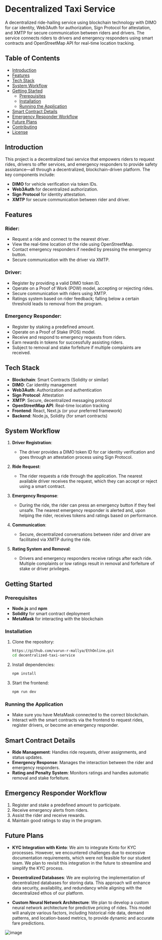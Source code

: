 # Decentralized Taxi Service

A decentralized ride-hailing service using blockchain technology with DIMO for car identity, Web3Auth for authorization, Sign Protocol for attestation, and XMTP for secure communication between riders and drivers. The service connects riders to drivers and emergency responders using smart contracts and OpenStreetMap API for real-time location tracking.

## Table of Contents
- [Introduction](#introduction)
- [Features](#features)
- [Tech Stack](#tech-stack)
- [System Workflow](#system-workflow)
- [Getting Started](#getting-started)
  - [Prerequisites](#prerequisites)
  - [Installation](#installation)
  - [Running the Application](#running-the-application)
- [Smart Contract Details](#smart-contract-details)
- [Emergency Responder Workflow](#emergency-responder-workflow)
- [Future Plans](#future-plans)
- [Contributing](#contributing)
- [License](#license)

## Introduction

This project is a decentralized taxi service that empowers riders to request rides, drivers to offer services, and emergency responders to provide safety assistance—all through a decentralized, blockchain-driven platform. The key components include:

- **DIMO** for vehicle verification via token IDs.
- **Web3Auth** for decentralized authorization.
- **Sign Protocol** for identity attestation.
- **XMTP** for secure communication between rider and driver.

## Features

### Rider:
- Request a ride and connect to the nearest driver.
- View the real-time location of the ride using OpenStreetMap.
- Contact emergency responders if needed by pressing the emergency button.
- Secure communication with the driver via XMTP.

### Driver:
- Register by providing a valid DIMO token ID.
- Operate on a Proof of Work (POW) model, accepting or rejecting rides.
- Secure communication with riders using XMTP.
- Ratings system based on rider feedback; falling below a certain threshold leads to removal from the program.

### Emergency Responder:
- Register by staking a predefined amount.
- Operate on a Proof of Stake (POS) model.
- Receive and respond to emergency requests from riders.
- Earn rewards in tokens for successfully assisting riders.
- Subject to removal and stake forfeiture if multiple complaints are received.

## Tech Stack

- **Blockchain**: Smart Contracts (Solidity or similar)
- **DIMO**: Car identity management
- **Web3Auth**: Authorization and authentication
- **Sign Protocol**: Attestation
- **XMTP**: Secure, decentralized messaging protocol
- **OpenStreetMap API**: Real-time location tracking
- **Frontend**: React, Next.js (or your preferred framework)
- **Backend**: Node.js, Solidity (for smart contracts)

## System Workflow

1. **Driver Registration**:
   - The driver provides a DIMO token ID for car identity verification and goes through an attestation process using Sign Protocol.

2. **Ride Request**:
   - The rider requests a ride through the application. The nearest available driver receives the request, which they can accept or reject using a smart contract.

3. **Emergency Response**:
   - During the ride, the rider can press an emergency button if they feel unsafe. The nearest emergency responder is alerted and, upon helping the rider, receives tokens and ratings based on performance.

4. **Communication**:
   - Secure, decentralized conversations between rider and driver are facilitated via XMTP during the ride.

5. **Rating System and Removal**:
   - Drivers and emergency responders receive ratings after each ride. Multiple complaints or low ratings result in removal and forfeiture of stake or driver privileges.

## Getting Started

### Prerequisites

- **Node.js** and **npm**
- **Solidity** for smart contract deployment
- **MetaMask** for interacting with the blockchain

### Installation

1. Clone the repository:
    ```bash
    https://github.com/varun-r-mallya/EthOnline.git
    cd decentralized-taxi-service
    ```

2. Install dependencies:
    ```bash
    npm install
    ```

3. Start the frontend:
    ```bash
    npm run dev
    ```

### Running the Application

- Make sure you have MetaMask connected to the correct blockchain.
- Interact with the smart contracts via the frontend to request rides, register drivers, or become an emergency responder.

## Smart Contract Details

- **Ride Management**: Handles ride requests, driver assignments, and status updates.
- **Emergency Response**: Manages the interaction between the rider and emergency responders.
- **Rating and Penalty System**: Monitors ratings and handles automatic removal and stake forfeiture.

## Emergency Responder Workflow

1. Register and stake a predefined amount to participate.
2. Receive emergency alerts from riders.
3. Assist the rider and receive rewards.
4. Maintain good ratings to stay in the program.

## Future Plans

- **KYC Integration with Kinto**: We aim to integrate Kinto for KYC processes. However, we encountered challenges due to excessive documentation requirements, which were not feasible for our student team. We plan to revisit this integration in the future to streamline and simplify the KYC process.
  
- **Decentralized Databases**: We are exploring the implementation of decentralized databases for storing data. This approach will enhance data security, availability, and redundancy while aligning with the decentralized ethos of our platform.

- **Custom Neural Network Architecture**: We plan to develop a custom neural network architecture for predictive pricing of rides. This model will analyze various factors, including historical ride data, demand patterns, and location-based metrics, to provide dynamic and accurate fare predictions.

![image](https://github.com/user-attachments/assets/1c24d0ed-8018-4e66-9417-133a0746eff4)


